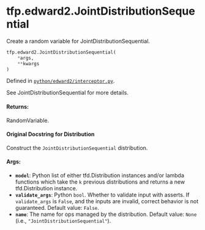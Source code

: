 <div itemscope itemtype="http://developers.google.com/ReferenceObject">
<meta itemprop="name" content="tfp.edward2.JointDistributionSequential" />
<meta itemprop="path" content="Stable" />
</div>

# tfp.edward2.JointDistributionSequential

Create a random variable for JointDistributionSequential.

``` python
tfp.edward2.JointDistributionSequential(
    *args,
    **kwargs
)
```



Defined in [`python/edward2/interceptor.py`](https://github.com/tensorflow/probability/tree/master/tensorflow_probability/python/edward2/interceptor.py).

<!-- Placeholder for "Used in" -->

See JointDistributionSequential for more details.

#### Returns:

  RandomVariable.

#### Original Docstring for Distribution

Construct the `JointDistributionSequential` distribution.


#### Args:

* <b>`model`</b>: Python list of either tfd.Distribution instances and/or
  lambda functions which take the `k` previous distributions and returns a
  new tfd.Distribution instance.
* <b>`validate_args`</b>: Python `bool`.  Whether to validate input with asserts.
  If `validate_args` is `False`, and the inputs are invalid,
  correct behavior is not guaranteed.
  Default value: `False`.
* <b>`name`</b>: The name for ops managed by the distribution.
  Default value: `None` (i.e., `"JointDistributionSequential"`).